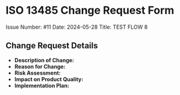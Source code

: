 # ISO 13485 Change Request Form
Issue Number: #11
Date: 2024-05-28
Title: TEST FLOW 8

## Change Request Details
- **Description of Change:**
- **Reason for Change:**
- **Risk Assessment:**
- **Impact on Product Quality:**
- **Implementation Plan:**
